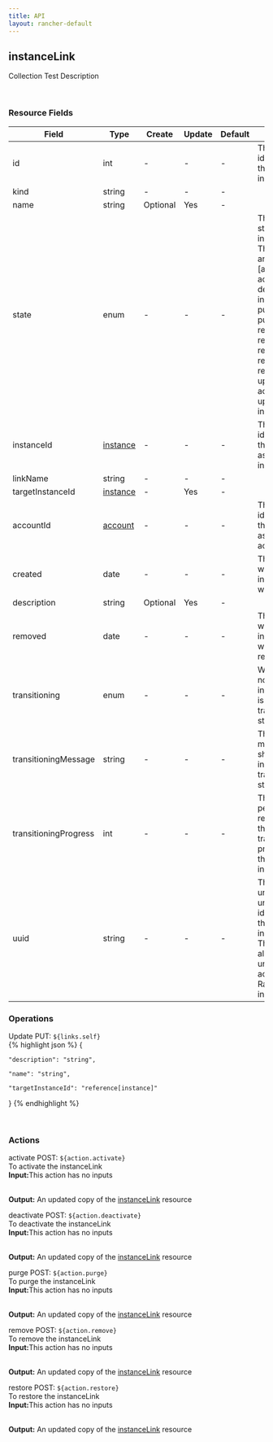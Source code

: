 ```yaml
---
title: API
layout: rancher-default
---
```


## instanceLink

Collection Test Description

​
### Resource Fields

Field | Type | Create | Update | Default | Notes
---|---|---|---|---|---
id | int | - | - | - | The unique identifier for the instanceLink
kind | string | - | - | - | 
name | string | Optional | Yes | - | 
state | enum | - | - | - | The current state of the instanceLink. The options are [activating, active, deactivating, inactive, purged, purging, registering, removed, removing, requested, restoring, updating-active, updating-inactive].
instanceId | [instance]({{site.baseurl}}/rancher/api/instance/) | - | - | - | The unique identifier for the associated instance
linkName | string | - | - | - | 
targetInstanceId | [instance]({{site.baseurl}}/rancher/api/instance/) | - | Yes | - | 
accountId | [account]({{site.baseurl}}/rancher/api/account/) | - | - | - | The unique identifier for the associated account
created | date | - | - | - | The date of when the instanceLink was created.
description | string | Optional | Yes | - | 
removed | date | - | - | - | The date of when the instanceLink was removed
transitioning | enum | - | - | - | Whether or not the instanceLink is in a transitioning state
transitioningMessage | string | - | - | - | The message to show while in a transitioning state
transitioningProgress | int | - | - | - | The percentage remaining in the transitioning process of the instanceLink
uuid | string | - | - | - | The universally unique identifier for the instanceLink. This will always be unique across Rancher installations.





### Operations







<span class="action">
<span class="header">
Update
<span class="headerright">PUT:  <code>${links.self}</code></span>
</span>
<div class="action-contents">
{% highlight json %} 
{

	"description": "string",

	"name": "string",

	"targetInstanceId": "reference[instance]"

} 
{% endhighlight %}
</div>
</span>








​
### Actions

<span class="action">
<span class="header">
activate
<span class="headerright">POST:  <code>${action.activate}</code></span>
</span>
<div class="action-contents">
To activate the instanceLink
<br>

<span class="input">
<strong>Input:</strong>This action has no inputs
<br>

<br>
</span>

<span class="output"><strong>Output:</strong> An updated copy of the <a href="/rancher/api/instanceLink/">instanceLink</a> resource
</span>
</div>
</span>
</span>
</span>

<span class="action">
<span class="header">
deactivate
<span class="headerright">POST:  <code>${action.deactivate}</code></span>
</span>
<div class="action-contents">
To deactivate the instanceLink
<br>

<span class="input">
<strong>Input:</strong>This action has no inputs
<br>

<br>
</span>

<span class="output"><strong>Output:</strong> An updated copy of the <a href="/rancher/api/instanceLink/">instanceLink</a> resource
</span>
</div>
</span>
</span>
</span>

<span class="action">
<span class="header">
purge
<span class="headerright">POST:  <code>${action.purge}</code></span>
</span>
<div class="action-contents">
To purge the instanceLink
<br>

<span class="input">
<strong>Input:</strong>This action has no inputs
<br>

<br>
</span>

<span class="output"><strong>Output:</strong> An updated copy of the <a href="/rancher/api/instanceLink/">instanceLink</a> resource
</span>
</div>
</span>
</span>
</span>

<span class="action">
<span class="header">
remove
<span class="headerright">POST:  <code>${action.remove}</code></span>
</span>
<div class="action-contents">
To remove the instanceLink
<br>

<span class="input">
<strong>Input:</strong>This action has no inputs
<br>

<br>
</span>

<span class="output"><strong>Output:</strong> An updated copy of the <a href="/rancher/api/instanceLink/">instanceLink</a> resource
</span>
</div>
</span>
</span>
</span>

<span class="action">
<span class="header">
restore
<span class="headerright">POST:  <code>${action.restore}</code></span>
</span>
<div class="action-contents">
To restore the instanceLink
<br>

<span class="input">
<strong>Input:</strong>This action has no inputs
<br>

<br>
</span>

<span class="output"><strong>Output:</strong> An updated copy of the <a href="/rancher/api/instanceLink/">instanceLink</a> resource
</span>
</div>
</span>
</span>
</span>

